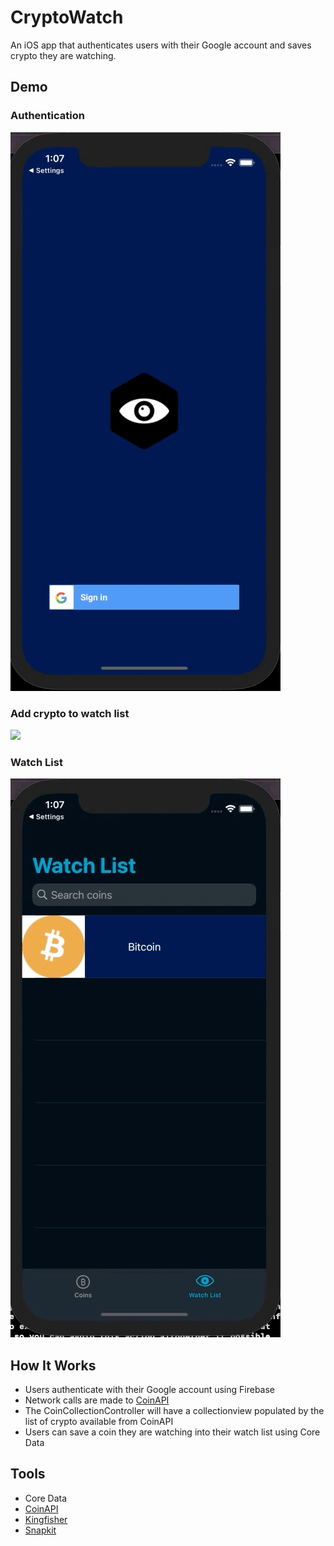 # CryptoWatch
An iOS app that authenticates users with their Google account and saves crypto they are watching.
## Demo
### Authentication
![](static/login.gif)
### Add crypto to watch list
![](static/add.gif)
### Watch List
![](static/watchlist.gif)
## How It Works
* Users authenticate with their Google account using Firebase
* Network calls are made to [CoinAPI](https://www.coinapi.io/)
* The CoinCollectionController will have a collectionview populated by the list of crypto available from CoinAPI
* Users can save a coin they are watching into their watch list using Core Data
## Tools
* Core Data
* [CoinAPI](https://www.coinapi.io/)
* [Kingfisher](https://github.com/onevcat/Kingfisher)
* [Snapkit](https://github.com/SnapKit/SnapKit)
